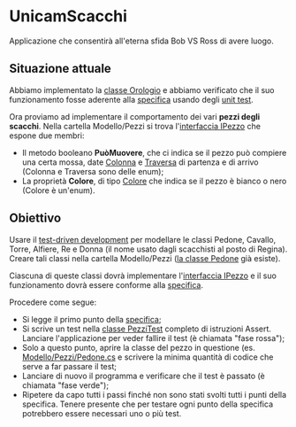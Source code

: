 # UnicamScacchi
Applicazione che consentirà all'eterna sfida Bob VS Ross di avere luogo.

## Situazione attuale
Abbiamo implementato la [classe Orologio](Modello/Orologio.cs) e abbiamo verificato che il suo funzionamento fosse aderente alla [specifica](Documenti/SpecificaOrologio.md) usando degli [unit test](Tests/OrologioTest.cs).

Ora proviamo ad implementare il comportamento dei vari **pezzi degli scacchi**. Nella cartella Modello/Pezzi si trova l'[interfaccia IPezzo](Modello/Pezzi/IPezzo.cs) che espone due membri:
 * Il metodo booleano **PuòMuovere**, che ci indica se il pezzo può compiere una certa mossa, date [Colonna](Modello/Colonna.cs) e [Traversa](Modello/Traversa.cs) di partenza e di arrivo (Colonna e Traversa sono delle enum);
 * La proprietà **Colore**, di tipo [Colore](Modello/Colore.cs) che indica se il pezzo è bianco o nero (Colore è un'enum).

## Obiettivo
Usare il [test-driven development](https://it.wikipedia.org/wiki/Test_driven_development) per modellare le classi Pedone, Cavallo, Torre, Alfiere, Re e Donna (il nome usato dagli scacchisti al posto di Regina). Creare tali classi nella cartella Modello/Pezzi ([la classe Pedone](Modello/Pezzi/Pedone.cs) già esiste).

Ciascuna di queste classi dovrà implementare  l'[interfaccia IPezzo](Modello/Pezzi/IPezzo.cs) e il suo funzionamento dovrà essere conforme alla [specifica](Documenti/SpecificaPezzi.md).

Procedere come segue:
 * Si legge il primo punto della [specifica](Documenti/SpecificaPezzi.md);
 * Si scrive un test nella [classe PezziTest](Tests/PezziTest.cs) completo di istruzioni Assert. Lanciare l'applicazione per veder fallire il test (è chiamata "fase rossa");
 * Solo a questo punto, aprire la classe del pezzo in questione (es. [Modello/Pezzi/Pedone.cs](Modello/Pezzi/Pedone.cs) e scrivere la minima quantità di codice che serve a far passare il test;
 * Lanciare di nuovo il programma e verificare che il test è passato (è chiamata "fase verde");
 * Ripetere da capo tutti i passi finché non sono stati svolti tutti i punti della specifica. Tenere presente che per testare ogni punto della specifica potrebbero essere necessari uno o più test.